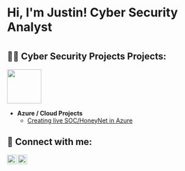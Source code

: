 <h1>Hi, I'm Justin! Cyber Security Analyst<h1>

<h2>👨‍💻 Cyber Security Projects Projects:</h2>


<img src="https://i.giphy.com/media/v1.Y2lkPTc5MGI3NjExMmluYTNhaGtwdWFweWFpbHYwZnc1OHJhczgwZTlyajB1eWN6MzNxYiZlcD12MV9pbnRlcm5hbF9naWZfYnlfaWQmY3Q9Zw/B4dt6rXq6nABilHTYM/giphy.gif" width="80" height="80" />


- <b>Azure / Cloud Projects</b>
  - [Creating live SOC/HoneyNet in Azure](https://github.com/Justincyber/Azure-SOC)

<h2> 🤳 Connect with me:</h2>


[<img align="left" alt="JoshMadakor | Twitter" width="22px" src="https://cdn.jsdelivr.net/npm/simple-icons@v3/icons/twitter.svg" />][twitter]
[<img align="left" alt="JoshMadakor | LinkedIn" width="22px" src="https://cdn.jsdelivr.net/npm/simple-icons@v3/icons/linkedin.svg" />][linkedin]


[twitter]: https://twitter.com/CyberJustin_
[linkedin]: https://www.linkedin.com/in/justin-mullings-552aa3199/
